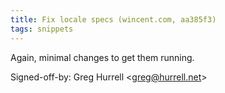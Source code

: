 ```yaml
---
title: Fix locale specs (wincent.com, aa385f3)
tags: snippets
---
```


Again, minimal changes to get them running.

Signed-off-by: Greg Hurrell &lt;greg@hurrell.net&gt;
